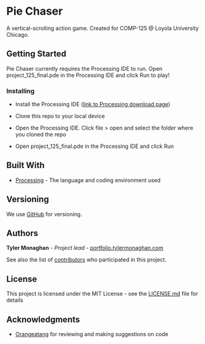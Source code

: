 # Pie Chaser

A vertical-scrolling action game. Created for COMP-125 @ Loyola University Chicago.

## Getting Started

Pie Chaser currently requires the Processing IDE to run. Open project_125_final.pde in the Processing IDE and click Run to play!

### Installing

- Install the Processing IDE ([link to Processing download page](https://processing.org/download/))

- Clone this repo to your local device

- Open the Processing IDE. Click file > open and select the folder where you cloned the repo

- Open project_125_final.pde in the Processing IDE and click Run

## Built With

* [Processing](https://processing.org/) - The language and coding environment used

## Versioning

We use [GitHub](http://www.github.com) for versioning.

## Authors

**Tyler Monaghan** - *Project lead* - [portfolio.tylermonaghan.com](https://portfolio.tylermonaghan.com)

See also the list of [contributors](https://github.com/tymonaghan/pie-chaser/contributors) who participated in this project.

## License

This project is licensed under the MIT License - see the [LICENSE.md](LICENSE.md) file for details

## Acknowledgments

* [Orangeatang](https://github.com/Orangeatang) for reviewing and making suggestions on code
